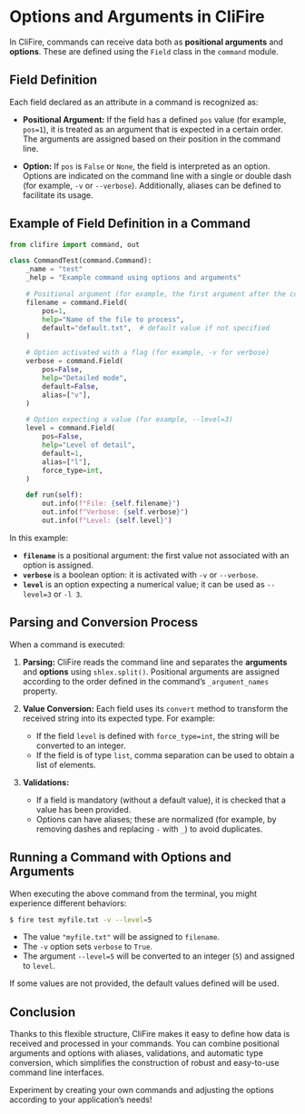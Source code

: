 # Options and Arguments in CliFire

In CliFire, commands can receive data both as **positional arguments** and **options**. These are defined using the `Field` class in the `command` module.

## Field Definition

Each field declared as an attribute in a command is recognized as:

- **Positional Argument:**
  If the field has a defined `pos` value (for example, `pos=1`), it is treated as an argument that is expected in a certain order.
  The arguments are assigned based on their position in the command line.

- **Option:**
  If `pos` is `False` or `None`, the field is interpreted as an option.
  Options are indicated on the command line with a single or double dash (for example, `-v` or `--verbose`).
  Additionally, aliases can be defined to facilitate its usage.

## Example of Field Definition in a Command

```python
from clifire import command, out

class CommandTest(command.Command):
    _name = "test"
    _help = "Example command using options and arguments"

    # Positional argument (for example, the first argument after the command name)
    filename = command.Field(
        pos=1,
        help="Name of the file to process",
        default="default.txt",  # default value if not specified
    )

    # Option activated with a flag (for example, -v for verbose)
    verbose = command.Field(
        pos=False,
        help="Detailed mode",
        default=False,
        alias=["v"],
    )

    # Option expecting a value (for example, --level=3)
    level = command.Field(
        pos=False,
        help="Level of detail",
        default=1,
        alias=["l"],
        force_type=int,
    )

    def run(self):
        out.info(f"File: {self.filename}")
        out.info(f"Verbose: {self.verbose}")
        out.info(f"Level: {self.level}")
```

In this example:
- **`filename`** is a positional argument: the first value not associated with an option is assigned.
- **`verbose`** is a boolean option: it is activated with `-v` or `--verbose`.
- **`level`** is an option expecting a numerical value; it can be used as `--level=3` or `-l 3`.

## Parsing and Conversion Process

When a command is executed:
1. **Parsing:**
   CliFire reads the command line and separates the **arguments** and **options** using `shlex.split()`.
   Positional arguments are assigned according to the order defined in the command’s `_argument_names` property.

2. **Value Conversion:**
   Each field uses its `convert` method to transform the received string into its expected type.
   For example:
   - If the field `level` is defined with `force_type=int`, the string will be converted to an integer.
   - If the field is of type `list`, comma separation can be used to obtain a list of elements.

3. **Validations:**
   - If a field is mandatory (without a default value), it is checked that a value has been provided.
   - Options can have aliases; these are normalized (for example, by removing dashes and replacing `-` with `_`) to avoid duplicates.

## Running a Command with Options and Arguments

When executing the above command from the terminal, you might experience different behaviors:

```bash
$ fire test myfile.txt -v --level=5
```

- The value `"myfile.txt"` will be assigned to `filename`.
- The `-v` option sets `verbose` to `True`.
- The argument `--level=5` will be converted to an integer (`5`) and assigned to `level`.

If some values are not provided, the default values defined will be used.

## Conclusion

Thanks to this flexible structure, CliFire makes it easy to define how data is received and processed in your commands. You can combine positional arguments and options with aliases, validations, and automatic type conversion, which simplifies the construction of robust and easy-to-use command line interfaces.

Experiment by creating your own commands and adjusting the options according to your application’s needs!
